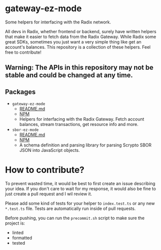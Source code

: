 # gateway-ez-mode

Some helpers for interfacing with the Radix network.

All devs in Radix, whether frontend or backend, surely have written helpers that make it easier to fetch data from the Radix Gateway. While Radix some great SDKs, sometimes you just want a very simple thing like get an account's balances. This repository is a collection of these helpers. Feel free to contribute!

## Warning: The APIs in this repository may not be stable and could be changed at any time.

## Packages

- `gateway-ez-mode`
    - [README.md](./packages/gateway-ez-mode/README.md)
    - [NPM](https://www.npmjs.com/package/@rippy/gateway-ez-mode)
    - Helpers for interfacing with the Radix Gateway. Fetch account balances, stream transactions, get resource info and more.
- `sbor-ez-mode`
    - [README.md](./packages/sbor-ez-mode/README.md)
    - [NPM](https://www.npmjs.com/package/@calamari-radix/sbor-ez-mode)
    - A schema definition and parsing library for parsing Scrypto SBOR JSON into JavaScript objects.

# How to contribute?

To prevent wasted time, it would be best to first create an issue describing your idea. If you don't care to wait for my response, it would also be fine to just create a pull request and I wil review it.

Please add some kind of tests for your helper to `index.test.ts` or any new `*.test.ts` file. Tests are automatically run inside of pull requests.

Before pushing, you can run the `precommit.sh` script to make sure the project is:

- linted
- formatted
- tested
